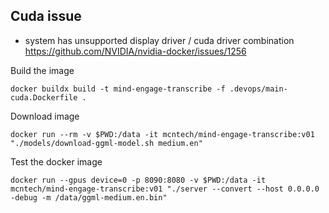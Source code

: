 ## Cuda issue
- system has unsupported display driver / cuda driver combination  
https://github.com/NVIDIA/nvidia-docker/issues/1256


Build the image
```
docker buildx build -t mind-engage-transcribe -f .devops/main-cuda.Dockerfile .
```

Download image
```
docker run --rm -v $PWD:/data -it mcntech/mind-engage-transcribe:v01 "./models/download-ggml-model.sh medium.en"
```

Test the docker image
```
docker run --gpus device=0 -p 8090:8080 -v $PWD:/data -it mcntech/mind-engage-transcribe:v01 "./server --convert --host 0.0.0.0 -debug -m /data/ggml-medium.en.bin"
```